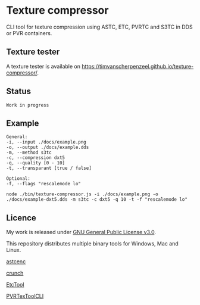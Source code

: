 # Texture compressor

CLI tool for texture compression using ASTC, ETC, PVRTC and S3TC in DDS or PVR containers.

## Texture tester

A texture tester is available on https://timvanscherpenzeel.github.io/texture-compressor/.

## Status

	Work in progress

## Example

	General:
	-i, --input ./docs/example.png
	-o, --output ./docs/example.dds
	-m, --method s3tc
	-c, --compression dxt5
	-q, --quality [0 - 10]
	-t, --transparant [true / false]

	Optional:
	-f, --flags "rescalemode lo"

    node ./bin/texture-compressor.js -i ./docs/example.png -o ./docs/example-dxt5.dds -m s3tc -c dxt5 -q 10 -t -f "rescalemode lo"

## Licence

My work is released under [GNU General Public License v3.0](https://raw.githubusercontent.com/TimvanScherpenzeel/texture-compressor/master/LICENSE).

This repository distributes multiple binary tools for Windows, Mac and Linux.

[astcenc](https://raw.githubusercontent.com/ARM-software/astc-encoder/master/license.txt)

[crunch](https://raw.githubusercontent.com/Unvanquished/crunch/master/license.txt)

[EtcTool](https://raw.githubusercontent.com/google/etc2comp/master/LICENSE)

[PVRTexToolCLI](https://community.imgtec.com/developers/powervr/sdk-end-user-licence-agreement/)
